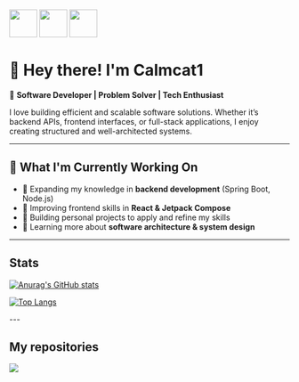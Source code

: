 <html>


<br>
<link rel="stylesheet" href="https://cdn.jsdelivr.net/gh/devicons/devicon@v2.15.1/devicon.min.css">

<p float="left" >
<img src="https://cdn.jsdelivr.net/gh/devicons/devicon/icons/linkedin/linkedin-original.svg" width="50px"/>
<img src="https://cdn.jsdelivr.net/gh/devicons/devicon/icons/python/python-original.svg" width="50px" />
<img src="https://cdn.jsdelivr.net/gh/devicons/devicon/icons/github/github-original.svg" width="50px"/>

</p>
          
          
</html>

# 👋 Hey there! I'm Calmcat1  

🚀 **Software Developer | Problem Solver | Tech Enthusiast**  

I love building efficient and scalable software solutions. Whether it’s backend APIs, frontend interfaces, or full-stack applications, I enjoy creating structured and well-architected systems.  

---

## 🌱 What I'm Currently Working On  
- 🔹 Expanding my knowledge in **backend development** (Spring Boot, Node.js)  
- 🔹 Improving frontend skills in **React & Jetpack Compose**  
- 🔹 Building personal projects to apply and refine my skills  
- 🔹 Learning more about **software architecture & system design**  

---


## Stats

<p float="left">
          
[![Anurag's GitHub stats](https://github-readme-stats.vercel.app/api?username=calmcat1&theme=radical&rank_icon=github)](https://github.com/anuraghazra/github-readme-stats)

[![Top Langs](https://github-readme-stats.vercel.app/api/top-langs/?username=calmcat1&hide=TeX&layout=donut&theme=dark)](https://github.com/anuraghazra/github-readme-stats)

</p>
---

## My repositories
<a href="https://github.com/Calmcat1/RRE">
  <img align="center" src="https://github-readme-stats.vercel.app/api/pin/?username=calmcat1&repo=RRE&theme=synthwave" />
</a>

